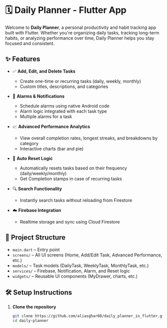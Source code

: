 # 🗓️ Daily Planner - Flutter App

Welcome to **Daily Planner**, a personal productivity and habit tracking app built with Flutter. Whether you're organizing daily tasks, tracking long-term habits, or analyzing performance over time, Daily Planner helps you stay focused and consistent.

## ✨ Features

- ✅ **Add, Edit, and Delete Tasks**
  - Create one-time or recurring tasks (daily, weekly, monthly)
  - Custom titles, descriptions, and categories

- 🔔 **Alarms & Notifications**
  - Schedule alarms using native Android code
  - Alarm logic integrated with each task type
  - Multiple alarms for a task

- 📈 **Advanced Performance Analytics**
  - View overall completion rates, longest streaks, and breakdowns by category
  - Interactive charts (bar and pie)

- 🔁 **Auto Reset Logic**
  - Automatically resets tasks based on their frequency (daily/weekly/monthly)
  - Get Completion stamps in case of recurring tasks

- 🔍 **Search Functionality**
  - Instantly search tasks without reloading from Firestore

- ☁️ **Firebase Integration**
  - Realtime storage and sync using Cloud Firestore

## 🧱 Project Structure

- `main.dart` – Entry point
- `screens/` – All UI screens (Home, Add/Edit Task, Advanced Performance, etc.)
- `models/` – Task models (DailyTask, WeeklyTask, MonthlyTask, etc.)
- `services/` – Firebase, Notification, Alarm, and Reset logic
- `widgets/` – Reusable UI components (MyDrawer, charts, etc.)

## 🛠️ Setup Instructions

1. **Clone the repository**
   ```bash
   git clone https://github.com/aliasghar08/daily_planner_in_flutter.git
   cd daily-planner

